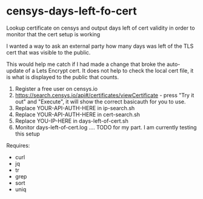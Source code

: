 # censys-days-left-fo-cert
Lookup certificate on censys and output days left of cert validity in order to monitor that the cert setup is working

I wanted a way to ask an external party how many days was left of the TLS cert that was visible to the public.

This would help me catch if I had made a change that broke the auto-update of a Lets Encrypt cert.
It does not help to check the local cert file, it is what is displayed to the public that counts.

1. Register a free user on censys.io
2. https://search.censys.io/api#/certificates/viewCertificate - press "Try it out" and "Execute", it will show the correct basicauth for you to use.
3. Replace YOUR-API-AUTH-HERE in ip-search.sh
4. Replace YOUR-API-AUTH-HERE in cert-search.sh
5. Replace YOU-IP-HERE in days-left-of-cert.sh
6. Monitor days-left-of-cert.log .... TODO for my part. I am currently testing this setup

Requires:
 * curl
 * jq
 * tr
 * grep
 * sort
 * uniq

